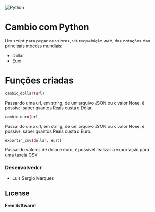 ![Python](https://www.python.org/static/community_logos/python-logo-generic.svg)

# Cambio com Python
Um script para pegar os valores, via requeisição web, das cotações das principais moedas mundiais:
  - Dollar
  - Euro

# Funções criadas

```sh
cambio_dollar(url)
```
  Passando uma url, em string, de um arquivo JSON ou o valor None, é possível saber quantos Reais custa o Dólar.
```sh
cambio_euro(url)
```
  Passando uma url, em string, de um arquivo JSON ou o valor None, é possível saber quantos Reais custa o Euro.
```sh
exportar_csv(dollar, euro)
```
  Passando valores de dolar e euro, é possível realizar a exportação para uma tabela CSV

### Desenvolvedor

 - Luiz Sergio Marques

License
----
**Free Software!**
